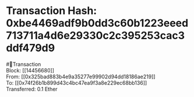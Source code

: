 
Transaction Hash: 0xbe4469adf9b0dd3c60b1223eeed713711a4d6e29330c2c395253cac3ddf479d9
====================================================================================
  
#💸Transaction  
Block: [[14456680]]  
From: [[0x325bad883b4e9a35277e99902d94dd18186ae219]]  
To: [[0x74f26b1b899d43c4bc47ea9f3a8e229ec68bb136]]  
Transferred: 0.1 Ether